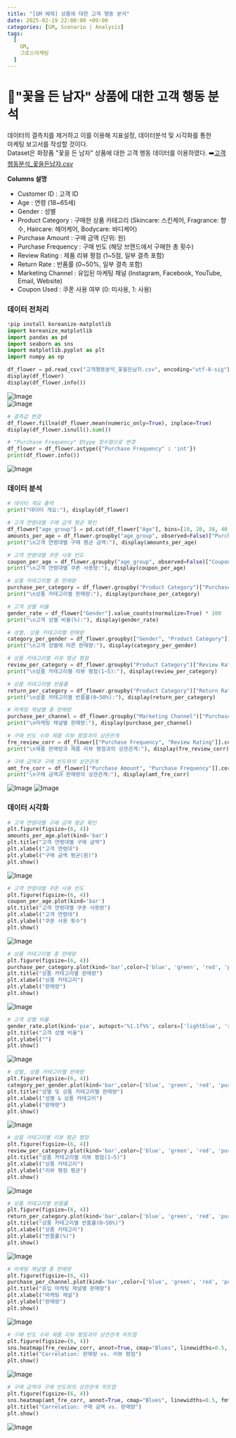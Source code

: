 ```yaml
---
title: "[GM 예제] 상품에 대한 고객 행동 분석"
date: 2025-02-19 22:00:00 +09:00
categories: [GM, Scenario | Analysis]
tags:
  [
    GM,
    그로스마케팅
  ]
---
```


# **🌹"꽃을 든 남자" 상품에 대한 고객 행동 분석**

데이터의 결측치를 제거하고 이를 이용해 지표설정, 데이터분석 및 시각화를 통한  
마케팅 보고서를 작성할 것이다.  
Dataset은 화장품 "꽃을 든 남자" 상품에 대한 고객 행동 데이터를 이용하였다. ➡️[고객행동분석_꽃을든남자.csv](https://github.com/Zihyeoni/GM/tree/main/%EC%8B%A4%EC%8A%B5DataFile)

**Columns 설명**
- Customer ID : 고객 ID
- Age : 연령 (18~65세)
- Gender : 성별
- Product Category : 구매한 상품 카테고리 (Skincare: 스킨케어, Fragrance: 향수, Haircare: 헤어케어, Bodycare: 바디케어)
- Purchase Amount : 구매 금액 (단위: 원)
- Purchase Frequency : 구매 빈도 (해당 브랜드에서 구매한 총 횟수)
- Review Rating : 제품 리뷰 평점 (1~5점, 일부 결측 포함)
- Return Rate : 반품률 (0~50%, 일부 결측 포함)
- Marketing Channel : 유입된 마케팅 채널 (Instagram, Facebook, YouTube, Email, Website)
- Coupon Used : 쿠폰 사용 여부 (0: 미사용, 1: 사용)

### **데이터 전처리**

```python
!pip install koreanize-matplotlib
import koreanize_matplotlib
import pandas as pd
import seaborn as sns
import matplotlib.pyplot as plt
import numpy as np
```

```python
df_flower = pd.read_csv("고객행동분석_꽃을든남자.csv", encoding="utf-8-sig")
display(df_flower)
display(df_flower.info())
```  
![Image](https://github.com/user-attachments/assets/20809d41-0e55-4e66-bbdd-1edee562e8fd)  
![Image](https://github.com/user-attachments/assets/43864d05-ab14-4db6-9b6e-694dbb7bac00)

```python
# 결측값 변경
df_flower.fillna(df_flower.mean(numeric_only=True), inplace=True)
display(df_flower.isnull().sum())

# "Purchase Frequency" Dtype 정수형으로 변경
df_flower = df_flower.astype({"Purchase Frequency" : 'int'})
print(df_flower.info())
```  
![Image](https://github.com/user-attachments/assets/ef5d0260-a895-420e-8712-abb8319fa7d5)

### **데이터 분석**

```python
# 데이터 개요 출력
print("데이터 개요:"), display(df_flower)

# 고객 연령대별 구매 금액 평균 확인
df_flower["age_group"] = pd.cut(df_flower["Age"], bins=[10, 20, 30, 40, 50, 60, 100], labels=["10s", "20s", "30s", "40s", "50s", "60s"])
amounts_per_age = df_flower.groupby("age_group", observed=False)["Purchase Amount"].mean()
print("\n고객 연령대별 구매 평균 금액:"), display(amounts_per_age)

# 고객 연령대별 쿠폰 사용 빈도
coupon_per_age = df_flower.groupby("age_group", observed=False)["Coupon Used"].sum()
print("\n고객 연령대별 쿠폰 사용량:"), display(coupon_per_age)

# 상품 카테고리별 총 판매량
purchase_per_category = df_flower.groupby("Product Category")["Purchase Frequency"].sum()
print("\n상품 카테고리별 판매량:"), display(purchase_per_category)

# 고객 성별 비율
gender_rate = df_flower["Gender"].value_counts(normalize=True) * 100
print("\n고객 성별 비율(%):"), display(gender_rate)

# 성별, 상품 카테고리별 판매량
category_per_gender = df_flower.groupby(["Gender", "Product Category"])["Purchase Frequency"].sum()
print("\n고객 성별에 따른 판매량:"), display(category_per_gender)

# 상품 카테고리별 리뷰 평균 평점
review_per_category = df_flower.groupby("Product Category")["Review Rating"].mean()
print("\n상품 카테고리별 리뷰 평점(1~5):"), display(review_per_category)

# 상품 카테고리별 반품률
return_per_category = df_flower.groupby("Product Category")["Return Rate"].mean() * 100
print("\n상품 카테고리별 반품률(0~50%):"), display(return_per_category)

# 마케팅 채널별 총 판매량
purchase_per_channel = df_flower.groupby("Marketing Channel")["Purchase Frequency"].sum()
print("\n마케팅 채널별 판매량:"), display(purchase_per_channel)

# 구매 빈도 수와 제품 리뷰 평점과의 상관관계
fre_review_corr = df_flower[["Purchase Frequency", "Review Rating"]].corr()
print("\n제품 판매량과 제품 리뷰 평점과의 상관관계:"), display(fre_review_corr)

# 구매 금액과 구매 빈도와의 상관관계
amt_fre_corr = df_flower[["Purchase Amount", "Purchase Frequency"]].corr()
print("\n구매 금액과 판매량의 상관관계:"), display(amt_fre_corr)
```  
![Image](https://github.com/user-attachments/assets/376051fe-3294-40e0-aa20-04e4f6c3fccd) 
![Image](https://github.com/user-attachments/assets/f34e0c95-4a42-488b-8b66-b6ed5830ef19)

### **데이터 시각화**

```python
# 고객 연령대별 구매 금액 평균 확인
plt.figure(figsize=(6, 4))
amounts_per_age.plot(kind='bar')
plt.title("고객 연령대별 구매 금액")
plt.xlabel("고객 연령대")
plt.ylabel("구매 금액 평균(원)")
plt.show()
```  
![Image](https://github.com/user-attachments/assets/4aee300e-24ac-4796-954e-d3031fb6bb47)

```python
# 고객 연령대별 쿠폰 사용 빈도
plt.figure(figsize=(6, 4))
coupon_per_age.plot(kind='bar')
plt.title("고객 연령대별 쿠폰 사용량")
plt.xlabel("고객 연령대")
plt.ylabel("쿠폰 사용 횟수")
plt.show()
```  
![Image](https://github.com/user-attachments/assets/1a177e73-7d9a-4d3d-ab9b-04d7a0aae84a)

```python
# 상품 카테고리별 총 판매량
plt.figure(figsize=(6, 4))
purchase_per_category.plot(kind='bar',color=['blue', 'green', 'red', 'purple'] )
plt.title("상품 카테고리별 판매량")
plt.xlabel("상품 카테고리")
plt.ylabel("판매량")
plt.show()
```  
![Image](https://github.com/user-attachments/assets/74499204-8e27-4501-8c1c-960a02af5c71)

```python
# 고객 성별 비율
gender_rate.plot(kind='pie', autopct='%1.1f%%', colors=['lightblue', 'salmon'])
plt.title("고객 성별 비율")
plt.ylabel("")
plt.show()
```  
![Image](https://github.com/user-attachments/assets/9c26f6ff-bddf-42e4-bbef-11e39467f0f2)

```python
# 성별, 상품 카테고리별 판매량
plt.figure(figsize=(6, 4))
category_per_gender.plot(kind='bar',color=['blue', 'green', 'red', 'purple'] )
plt.title("성별 및 상품 카테고리별 판매량")
plt.xlabel("성별 & 상품 카테고리")
plt.ylabel("판매량")
plt.show()
```  
![Image](https://github.com/user-attachments/assets/e2ebfdc3-5978-4455-a827-4fe983b56bbe)

```python
# 상품 카테고리별 리뷰 평균 평점
plt.figure(figsize=(6, 4))
review_per_category.plot(kind='bar',color=['blue', 'green', 'red', 'purple', 'orange'] )
plt.title("상품 카테고리별 리뷰 평점(1~5)")
plt.xlabel("상품 카테고리")
plt.ylabel("리뷰 평점 평균")
plt.show()
```  
![Image](https://github.com/user-attachments/assets/e433824f-1e6c-4467-9156-fa2320186e84)

```python
# 상품 카테고리별 반품률
plt.figure(figsize=(6, 4))
return_per_category.plot(kind='bar',color=['blue', 'green', 'red', 'purple'] )
plt.title("상품 카테고리별 반품률(0~50%)")
plt.xlabel("상품 카테고리")
plt.ylabel("반품률(%)")
plt.show()
```  
![Image](https://github.com/user-attachments/assets/46dec32b-6092-4555-9102-7d4a34bced1c)

```python
# 마케팅 채널별 총 판매량
plt.figure(figsize=(6, 4))
purchase_per_channel.plot(kind='bar',color=['blue', 'green', 'red', 'purple', 'orange'] )
plt.title("유입 마케팅 채널별 판매량")
plt.xlabel("마케팅 채널")
plt.ylabel("판매량")
plt.show()
```  
![Image](https://github.com/user-attachments/assets/f81ce0e2-23c3-482f-8777-fd90e69dcb29)

```python
# 구매 빈도 수와 제품 리뷰 평점과의 상관관계 히트맵
plt.figure(figsize=(6, 4))
sns.heatmap(fre_review_corr, annot=True, cmap="Blues", linewidths=0.5, fmt=".2f")
plt.title("Correlation: 판매량 vs. 리뷰 평점")
plt.show()
```  
![Image](https://github.com/user-attachments/assets/17ede3d6-0910-4921-8dcf-5e3a650895ed)

```python
# 구매 금액과 구매 빈도와의 상관관계 히트맵
plt.figure(figsize=(6, 4))
sns.heatmap(amt_fre_corr, annot=True, cmap="Blues", linewidths=0.5, fmt=".2f")
plt.title("Correlation: 구매 금액 vs. 판매량")
plt.show()
```  
![Image](https://github.com/user-attachments/assets/93cb51b8-527f-47e9-980d-8786cf6725cb)
